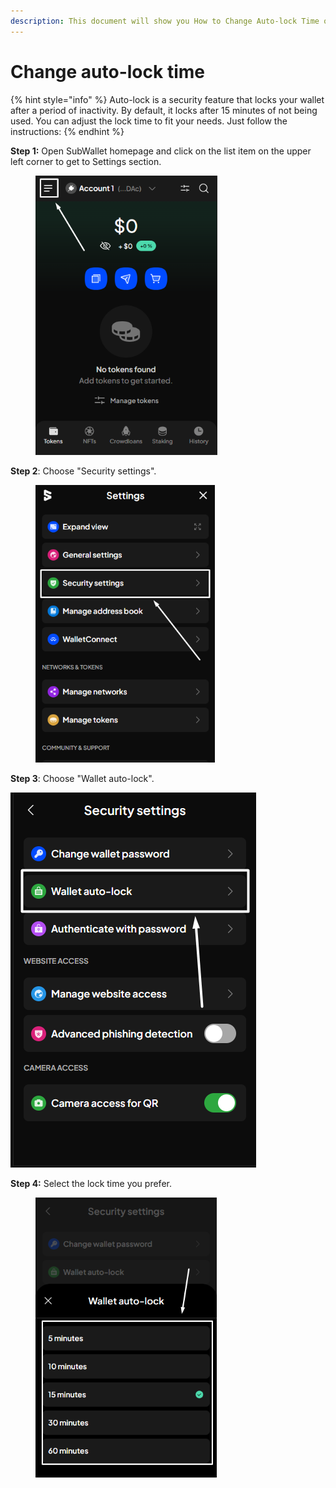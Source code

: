 ```yaml
---
description: This document will show you How to Change Auto-lock Time on SubWallet.
---
```


# Change auto-lock time

{% hint style="info" %}
Auto-lock is a security feature that locks your wallet after a period of inactivity. By default, it locks after 15 minutes of not being used. You can adjust the lock time to fit your needs. Just follow the instructions:
{% endhint %}

**Step 1:** Open SubWallet homepage and click on the list item on the upper left corner to get to Settings section.

<div align="left">

<figure><img src="../../../.gitbook/assets/image (1) (1) (1).png" alt="" width="291"><figcaption></figcaption></figure>

</div>

**Step 2**: Choose "Security settings".

<div align="left">

<figure><img src="../../../.gitbook/assets/image (2) (1) (1).png" alt="" width="287"><figcaption></figcaption></figure>

</div>

**Step 3**: Choose "Wallet auto-lock".

![](<../../../.gitbook/assets/image (12).png>)

**Step 4:** Select the lock time you prefer.

<div align="left">

<figure><img src="../../../.gitbook/assets/image (4) (1) (1).png" alt="" width="290"><figcaption></figcaption></figure>

</div>
